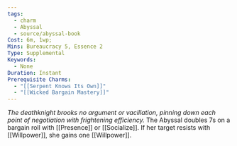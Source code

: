 ```yaml
---
tags:
  - charm
  - Abyssal
  - source/abyssal-book
Cost: 6m, 1wp; 
Mins: Bureaucracy 5, Essence 2
Type: Supplemental
Keywords:
  - None
Duration: Instant
Prerequisite Charms:
  - "[[Serpent Knows Its Own]]"
  - "[[Wicked Bargain Mastery]]"
---
```

*The deathknight brooks no argument or vacillation, pinning down each point of negotiation with frightening efficiency.*
The Abyssal doubles 7s on a bargain roll with [[Presence]] or [[Socialize]]. If her target resists with [[Willpower]], she gains one [[Willpower]].